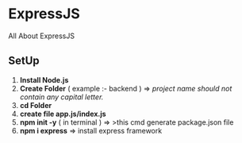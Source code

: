 # ExpressJS
All About ExpressJS


## SetUp

1. **Install Node.js**
2. **Create Folder** ( example :- backend ) => _project name should not contain any capital letter._
3. **cd Folder**
4. **create file app.js/index.js**
5. **npm init -y** ( in terminal ) => >this cmd generate package.json file
6. **npm i express** => install express framework
